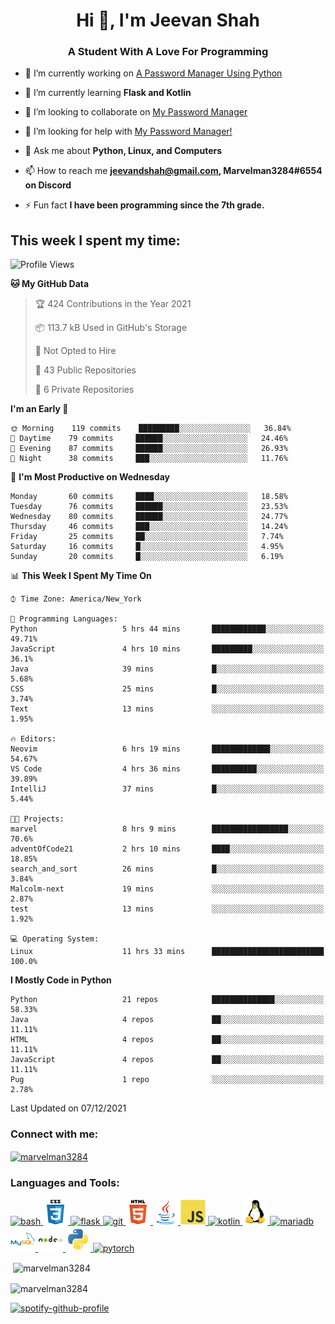 <h1 align="center">Hi 👋, I'm Jeevan Shah</h1>
<h3 align="center">A Student With A Love For Programming</h3>

- 🔭 I’m currently working on [A Password Manager Using Python](https://github.com/marvelman3284/Python-Password-Manager)

- 🌱 I’m currently learning **Flask and Kotlin**

- 👯 I’m looking to collaborate on [My Password Manager](https://github.com/marvelman3284/Python-Password-Manager)

- 🤝 I’m looking for help with [My Password Manager!](https://github.com/marvelman3284/Python-Password-Manager)

- 💬 Ask me about **Python, Linux, and Computers**

- 📫 How to reach me **jeevandshah@gmail.com, Marvelman3284#6554 on Discord**

- ⚡ Fun fact **I have been programming since the 7th grade.**

## This week I spent my time:

<!--START_SECTION:waka-->
![Profile Views](http://img.shields.io/badge/Profile%20Views-0-blue)

**🐱 My GitHub Data** 

> 🏆 424 Contributions in the Year 2021
 > 
> 📦 113.7 kB Used in GitHub's Storage 
 > 
> 🚫 Not Opted to Hire
 > 
> 📜 43 Public Repositories 
 > 
> 🔑 6 Private Repositories  
 > 
**I'm an Early 🐤** 

```text
🌞 Morning    119 commits    █████████░░░░░░░░░░░░░░░░   36.84% 
🌆 Daytime    79 commits     ██████░░░░░░░░░░░░░░░░░░░   24.46% 
🌃 Evening    87 commits     ██████░░░░░░░░░░░░░░░░░░░   26.93% 
🌙 Night      38 commits     ███░░░░░░░░░░░░░░░░░░░░░░   11.76%

```
📅 **I'm Most Productive on Wednesday** 

```text
Monday       60 commits     ████░░░░░░░░░░░░░░░░░░░░░   18.58% 
Tuesday      76 commits     ██████░░░░░░░░░░░░░░░░░░░   23.53% 
Wednesday    80 commits     ██████░░░░░░░░░░░░░░░░░░░   24.77% 
Thursday     46 commits     ███░░░░░░░░░░░░░░░░░░░░░░   14.24% 
Friday       25 commits     ██░░░░░░░░░░░░░░░░░░░░░░░   7.74% 
Saturday     16 commits     █░░░░░░░░░░░░░░░░░░░░░░░░   4.95% 
Sunday       20 commits     █░░░░░░░░░░░░░░░░░░░░░░░░   6.19%

```


📊 **This Week I Spent My Time On** 

```text
⌚︎ Time Zone: America/New_York

💬 Programming Languages: 
Python                   5 hrs 44 mins       ████████████░░░░░░░░░░░░░   49.71% 
JavaScript               4 hrs 10 mins       █████████░░░░░░░░░░░░░░░░   36.1% 
Java                     39 mins             █░░░░░░░░░░░░░░░░░░░░░░░░   5.68% 
CSS                      25 mins             █░░░░░░░░░░░░░░░░░░░░░░░░   3.74% 
Text                     13 mins             ░░░░░░░░░░░░░░░░░░░░░░░░░   1.95%

🔥 Editors: 
Neovim                   6 hrs 19 mins       █████████████░░░░░░░░░░░░   54.67% 
VS Code                  4 hrs 36 mins       ██████████░░░░░░░░░░░░░░░   39.89% 
IntelliJ                 37 mins             █░░░░░░░░░░░░░░░░░░░░░░░░   5.44%

🐱‍💻 Projects: 
marvel                   8 hrs 9 mins        █████████████████░░░░░░░░   70.6% 
adventOfCode21           2 hrs 10 mins       ████░░░░░░░░░░░░░░░░░░░░░   18.85% 
search_and_sort          26 mins             █░░░░░░░░░░░░░░░░░░░░░░░░   3.84% 
Malcolm-next             19 mins             ░░░░░░░░░░░░░░░░░░░░░░░░░   2.87% 
test                     13 mins             ░░░░░░░░░░░░░░░░░░░░░░░░░   1.92%

💻 Operating System: 
Linux                    11 hrs 33 mins      █████████████████████████   100.0%

```

**I Mostly Code in Python** 

```text
Python                   21 repos            ██████████████░░░░░░░░░░░   58.33% 
Java                     4 repos             ██░░░░░░░░░░░░░░░░░░░░░░░   11.11% 
HTML                     4 repos             ██░░░░░░░░░░░░░░░░░░░░░░░   11.11% 
JavaScript               4 repos             ██░░░░░░░░░░░░░░░░░░░░░░░   11.11% 
Pug                      1 repo              ░░░░░░░░░░░░░░░░░░░░░░░░░   2.78%

```



 Last Updated on 07/12/2021
<!--END_SECTION:waka-->

<h3 align="left">Connect with me:</h3>
<p align="left">
<a href="https://twitter.com/marvelman3284" target="blank"><img align="center" src="https://cdn.jsdelivr.net/npm/simple-icons@3.0.1/icons/twitter.svg" alt="marvelman3284" height="30" width="40" /></a>
</p>

<h3 align="left">Languages and Tools:</h3>
<p align="left"> <a href="https://www.gnu.org/software/bash/" target="_blank"> <img src="https://www.vectorlogo.zone/logos/gnu_bash/gnu_bash-icon.svg" alt="bash" width="40" height="40"/> </a> <a href="https://www.w3schools.com/css/" target="_blank"> <img src="https://raw.githubusercontent.com/devicons/devicon/master/icons/css3/css3-original-wordmark.svg" alt="css3" width="40" height="40"/> </a> <a href="https://flask.palletsprojects.com/" target="_blank"> <img src="https://www.vectorlogo.zone/logos/pocoo_flask/pocoo_flask-icon.svg" alt="flask" width="40" height="40"/> </a> <a href="https://git-scm.com/" target="_blank"> <img src="https://www.vectorlogo.zone/logos/git-scm/git-scm-icon.svg" alt="git" width="40" height="40"/> </a> <a href="https://www.w3.org/html/" target="_blank"> <img src="https://raw.githubusercontent.com/devicons/devicon/master/icons/html5/html5-original-wordmark.svg" alt="html5" width="40" height="40"/> </a> <a href="https://www.java.com" target="_blank"> <img src="https://raw.githubusercontent.com/devicons/devicon/master/icons/java/java-original.svg" alt="java" width="40" height="40"/> </a> <a href="https://developer.mozilla.org/en-US/docs/Web/JavaScript" target="_blank"> <img src="https://raw.githubusercontent.com/devicons/devicon/master/icons/javascript/javascript-original.svg" alt="javascript" width="40" height="40"/> </a> <a href="https://kotlinlang.org" target="_blank"> <img src="https://www.vectorlogo.zone/logos/kotlinlang/kotlinlang-icon.svg" alt="kotlin" width="40" height="40"/> </a> <a href="https://www.linux.org/" target="_blank"> <img src="https://raw.githubusercontent.com/devicons/devicon/master/icons/linux/linux-original.svg" alt="linux" width="40" height="40"/> </a> <a href="https://mariadb.org/" target="_blank"> <img src="https://www.vectorlogo.zone/logos/mariadb/mariadb-icon.svg" alt="mariadb" width="40" height="40"/> </a> <a href="https://www.mysql.com/" target="_blank"> <img src="https://raw.githubusercontent.com/devicons/devicon/master/icons/mysql/mysql-original-wordmark.svg" alt="mysql" width="40" height="40"/> </a> <a href="https://nodejs.org" target="_blank"> <img src="https://raw.githubusercontent.com/devicons/devicon/master/icons/nodejs/nodejs-original-wordmark.svg" alt="nodejs" width="40" height="40"/> </a> <a href="https://www.python.org" target="_blank"> <img src="https://raw.githubusercontent.com/devicons/devicon/master/icons/python/python-original.svg" alt="python" width="40" height="40"/> </a> <a href="https://pytorch.org/" target="_blank"> <img src="https://www.vectorlogo.zone/logos/pytorch/pytorch-icon.svg" alt="pytorch" width="40" height="40"/> </a> </p>


<p>&nbsp;<img align="center" src="https://github-readme-stats.vercel.app/api?username=marvelman3284&show_icons=true&locale=en&theme=blue-green" alt="marvelman3284" /></p>

<p><img align="center" src="https://github-readme-streak-stats.herokuapp.com/?user=marvelman3284&theme=blue-green" alt="marvelman3284" /></p>


[![spotify-github-profile](https://spotify-github-profile.vercel.app/api/view?uid=lp0lvf5zzesrwq2hdzmfnkjsq&cover_image=true&theme=default)](https://github.com/kittinan/spotify-github-profile)
